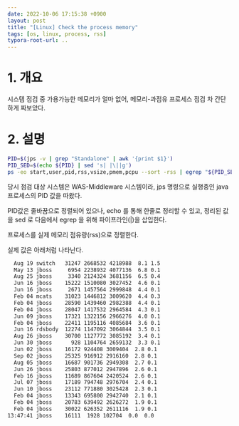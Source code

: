```yaml
---
date: 2022-10-06 17:15:38 +0900
layout: post
title: "[Linux] Check the process memory"
tags: [os, linux, process, rss]
typora-root-url: ..
---
```


# 1. 개요

시스템 점검 중 가용가능한 메모리가 얼마 없어, 메모리-과점유 프로세스 점검 차 간단하게 짜보았다.



# 2. 설명

```sh
PID=$(jps -v | grep "Standalone" | awk '{print $1}')
PID_SED=$(echo ${PID} | sed 's| |\||g')
ps -eo start,user,pid,rss,vsize,pmem,pcpu --sort -rss | egrep "${PID_SED}"
```



당시 점검 대상 시스템은 WAS-Middleware 시스템이라, jps 명령으로 실행중인 java 프로세스의 PID 값을 따왔다.

PID값은 줄바꿈으로 정렬되어 있으나, echo 를 통해 한줄로 정리할 수 있고, 정리된 값을 sed 로 다음에서 egrep 을 위해 파이프라인(|)을 삽입한다.

프로세스를 실제 메모리 점유량(rss)으로 정렬한다.



실제 값은 아래처럼 나타난다.

```sh
  Aug 19 switch   31247 2668532 4218988  8.1 1.5
  May 13 jboss     6954 2238932 4077136  6.8 0.1
  Aug 25 jboss     3340 2124324 3681156  6.5 0.4
  Jun 16 jboss    15222 1510080 3027452  4.6 0.1
  Jun 16 jboss     2671 1457564 2999848  4.4 0.1
  Feb 04 mcats    31023 1446812 3009620  4.4 0.3
  Feb 04 jboss    28590 1439460 2982388  4.4 0.1
  Feb 04 jboss    28047 1417532 2964584  4.3 0.1
  Jun 09 jboss    17321 1322156 2966276  4.0 0.1
  Feb 04 jboss    22411 1195116 4085684  3.6 0.1
  Jun 16 rdsbody  12274 1147092 3064844  3.5 0.1
  Aug 26 jboss    30700 1127772 3085192  3.4 0.1
  Jun 30 jboss      928 1104764 2659132  3.3 0.1
  Jun 02 jboss    16172 924408 3009404  2.8 0.1
  Sep 02 jboss    25325 916912 2916160  2.8 0.1
  Aug 05 jboss    16687 901736 2949308  2.7 0.1
  Jun 26 jboss    25803 877012 2947896  2.6 0.1
  Feb 16 jboss    11689 867604 2420524  2.6 0.1
  Jul 07 jboss    17189 794748 2976704  2.4 0.1
  Jun 10 jboss    23112 771880 3025428  2.3 0.1
  Feb 04 jboss    13343 695800 2942740  2.1 0.1
  Feb 04 jboss    20783 639492 2626272  1.9 0.1
  Feb 04 jboss    30022 626352 2611116  1.9 0.1
13:47:41 jboss    16111  1928 102704  0.0  0.0
```

